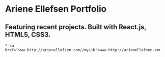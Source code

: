 # Ariene Ellefsen Portfolio
## Featuring recent projects. Built with React.js, HTML5, CSS3.
    * <a href="www.http://arienellefsen.com//myLib">www.http://arienellefsen.com</a>

